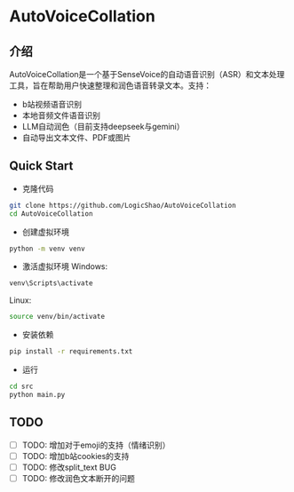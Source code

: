 # AutoVoiceCollation

## 介绍
AutoVoiceCollation是一个基于SenseVoice的自动语音识别（ASR）和文本处理工具，旨在帮助用户快速整理和润色语音转录文本。支持：

- b站视频语音识别
- 本地音频文件语音识别
- LLM自动润色（目前支持deepseek与gemini）
- 自动导出文本文件、PDF或图片

## Quick Start

* 克隆代码
```bash
git clone https://github.com/LogicShao/AutoVoiceCollation
cd AutoVoiceCollation
```

* 创建虚拟环境
```bash
python -m venv venv
```

* 激活虚拟环境
Windows:
```bash
venv\Scripts\activate
```

Linux:
```bash
source venv/bin/activate
```

* 安装依赖
```bash
pip install -r requirements.txt
```

* 运行
```bash
cd src
python main.py
```

## TODO
- [ ] TODO: 增加对于emoji的支持（情绪识别）
- [ ] TODO: 增加b站cookies的支持
- [ ] TODO: 修改split_text BUG
- [ ] TODO: 修改润色文本断开的问题